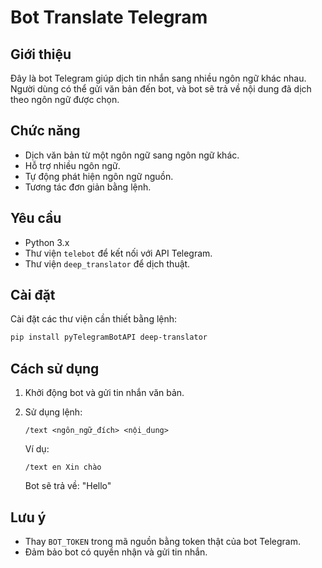 # Bot Translate Telegram

## Giới thiệu
Đây là bot Telegram giúp dịch tin nhắn sang nhiều ngôn ngữ khác nhau. Người dùng có thể gửi văn bản đến bot, và bot sẽ trả về nội dung đã dịch theo ngôn ngữ được chọn.

## Chức năng
- Dịch văn bản từ một ngôn ngữ sang ngôn ngữ khác.
- Hỗ trợ nhiều ngôn ngữ.
- Tự động phát hiện ngôn ngữ nguồn.
- Tương tác đơn giản bằng lệnh.

## Yêu cầu
- Python 3.x
- Thư viện `telebot` để kết nối với API Telegram.
- Thư viện `deep_translator` để dịch thuật.

## Cài đặt
Cài đặt các thư viện cần thiết bằng lệnh:

```sh
pip install pyTelegramBotAPI deep-translator
```

## Cách sử dụng
1. Khởi động bot và gửi tin nhắn văn bản.
2. Sử dụng lệnh:
   
   ```
   /text <ngôn_ngữ_đích> <nội_dung>
   ```
   Ví dụ:
   ```
   /text en Xin chào
   ```
   Bot sẽ trả về: "Hello"

## Lưu ý
- Thay `BOT_TOKEN` trong mã nguồn bằng token thật của bot Telegram.
- Đảm bảo bot có quyền nhận và gửi tin nhắn.



